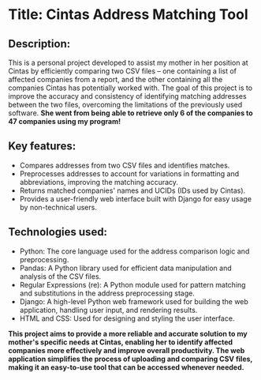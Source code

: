 

# Title: Cintas Address Matching Tool

## Description:

This is a personal project developed to assist my mother in her position at Cintas by efficiently comparing two CSV files – one containing a list of affected companies from a report, and the other containing all the companies Cintas has potentially worked with. The goal of this project is to improve the accuracy and consistency of identifying matching addresses between the two files, overcoming the limitations of the previously used software. **She went from being able to retrieve only 6 of the companies to 47 companies using my program!**

## Key features:

* Compares addresses from two CSV files and identifies matches.
* Preprocesses addresses to account for variations in formatting and abbreviations, improving the matching accuracy.
* Returns matched companies' names and UCIDs (IDs used by Cintas).
* Provides a user-friendly web interface built with Django for easy usage by non-technical users.

## Technologies used:

* Python: The core language used for the address comparison logic and preprocessing.
* Pandas: A Python library used for efficient data manipulation and analysis of the CSV files.
* Regular Expressions (re): A Python module used for pattern matching and substitutions in the address preprocessing stage.
* Django: A high-level Python web framework used for building the web application, handling user input, and rendering results.
* HTML and CSS: Used for designing and styling the user interface.

**This project aims to provide a more reliable and accurate solution to my mother's specific needs at Cintas, enabling her to identify affected companies more effectively and improve overall productivity. The web application simplifies the process of uploading and comparing CSV files, making it an easy-to-use tool that can be accessed whenever needed.**

